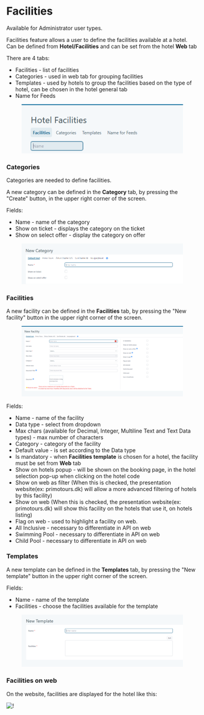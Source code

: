 # Facilities

Available for Administrator user types.

Facilities feature allows a user to define the facilities available at a hotel. Can be defined from **Hotel/Facilities** and can be set from the hotel **Web** tab

There are 4 tabs:

* Facilities - list of facilities
* Categories - used in web tab for grouping facilities
* Templates - used by hotels to group the facilities based on the type of hotel, can be chosen in the hotel general tab
* Name for Feeds

<figure><img src=".gitbook/assets/image (17) (1) (1) (1) (1) (1) (1).png" alt=""><figcaption></figcaption></figure>

### Categories <a href="#categories" id="categories"></a>

Categories are needed to define facilities.

A new category can be defined in the **Category** tab, by pressing the "Create" button, in the upper right corner of the screen.

Fields:

* Name - name of the category
* Show on ticket - displays the category on the ticket
* Show on select offer - display the category on offer

<figure><img src=".gitbook/assets/image (18) (1) (1) (1) (1) (1) (1).png" alt=""><figcaption></figcaption></figure>

### Facilities <a href="#facilities" id="facilities"></a>

A new facility can be defined in the **Facilities** tab, by pressing the "New facility" button in the upper right corner of the screen.

<figure><img src=".gitbook/assets/image (19) (1) (1) (1) (1) (1).png" alt=""><figcaption></figcaption></figure>

Fields:

* Name - name of the facility
* Data type - select from dropdown
* Max chars (available for Decimal, Integer, Multiline Text and Text Data types) - max number of characters
* Category - category of the facility
* Default value - is set according to the Data type
* Is mandatory - when **Facilities template** is chosen for a hotel, the facility must be set from **Web** tab
* Show on hotels popup - will be shown on the booking page, in the hotel selection pop-up when clicking on the hotel code
* Show on web as filter (When this is checked, the presentation website(ex: primotours.dk) will allow a more advanced filtering of hotels by this facility)
* Show on web (When this is checked, the presentation website(ex: primotours.dk) will show this facility on the hotels that use it, on hotels listing)
* Flag on web - used to highlight a facility on web.
* All Inclusive - necessary to differentiate in API on web
* Swimming Pool - necessary to differentiate in API on web
* Child Pool - necessary to differentiate in API on web

### Templates <a href="#templates" id="templates"></a>

A new template can be defined in the **Templates** tab, by pressing the "New template" button in the upper right corner of the screen.

Fields:

* Name - name of the template
* Facilities - choose the facilities available for the template

<figure><img src=".gitbook/assets/image (21) (1) (1) (1) (1) (1).png" alt=""><figcaption></figcaption></figure>

### Facilities on web <a href="#facilities-on-web" id="facilities-on-web"></a>

On the website, facilities are displayed for the hotel like this:

![!](https://docs.tourpaq.com/assets/images/facilities_on_web-c0f8bedeeb3c056f7c09926e50b999b5.jpg)
